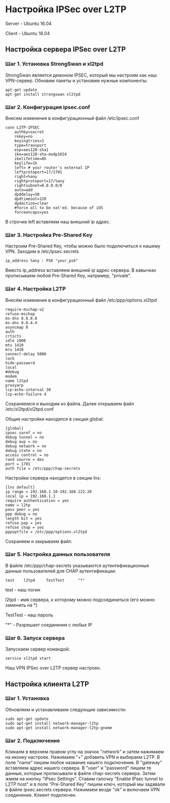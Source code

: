 # Настройка IPSec over L2TP 
Server - Ubuntu 16.04

Client - Ubuntu 18.04

## Настройка сервера IPSec over L2TP 

### Шаг 1. Установка StrongSwan и xl2tpd

StrongSwan является демоном IPSEC, который мы настроим как наш VPN-сервер. Обновим пакеты и установим нужные компоненты:

```
apt-get update
apt-get install strongswan xl2tpd
```
    
### Шаг 2. Конфигурация ipsec.conf

Внесем изменения в конфигурационный файл /etc/ipsec.conf
```
conn L2TP-IPSEC
    authby=secret
    rekey=no
    keyingtries=3
    type=transport
    esp=aes128-sha1
    ike=aes128-sha-modp1024
    ikelifetime=8h
    keylife=1h
    left= # your router's external IP 
    leftprotoport=17/1701
    right=%any
    rightprotoport=17/%any
    rightsubnet=0.0.0.0/0
    auto=add
    dpddelay=30
    dpdtimeout=120
    dpdaction=clear
    #force all to be nat'ed. because of iOS
    forceencaps=yes
```

В строчке left вставляем наш внешний ip адрес.

### Шаг 3. Настройка Pre-Shared Key

Настроим Pre-Shared Key, чтобы можно было подключиться к нашему VPN. Заходим в /etc/ipsec.secrets

```
ip_address %any : PSK "your_psk"
```

Вместо ip_address вставляем внешний ip адрес сервера.
В кавычках прописываем любой Pre-Shared Key, например, "private".

### Шаг 4. Настройка L2TP

Внесём изменения в конфигурационный файл /etc/ppp/options.xl2tpd

```
require-mschap-v2
refuse-mschap
ms-dns 8.8.8.8
ms-dns 8.8.4.4
asyncmap 0
auth
crtscts
idle 1800
mtu 1410
mru 1410
connect-delay 5000
lock
hide-password
local
#debug
modem
name l2tpd
proxyarp
lcp-echo-interval 30
lcp-echo-failure 4
```

Сохраняемся и выходим из файла. Далее открываем файл /etc/xl2tpd/xl2tpd.conf 

Общие настройки находятся в секции global:

```
[global]
ipsec saref = no
debug tunnel = no
debug avp = no
debug network = no
debug state = no
access control = no
rand source = dev
port = 1701
auth file = /etc/ppp/chap-secrets
```

Настройки сервера находятся в секции lns:

```
[lns default]
ip range = 192.168.1.10-192.168.122.20
local ip = 192.168.1.1
require authentication = yes
name = l2tp
pass peer = yes
ppp debug = no
length bit = yes
refuse pap = yes
refuse chap = yes
pppoptfile = /etc/ppp/options.xl2tpd
```

Сохраняем и закрываем файл.


### Шаг 5. Настройка данных пользователя

В файле /etc/ppp/chap-secrets указываются аутентификационные данные пользователей для CHAP аутентификации:

```
test    l2tpd     TestTest      "*"
```

test - наш логин

l2tpd - имя сервера, к которому можно подсоединиться (его можно заменить на *)

TestTest - наш пароль

"*" - Разрешает соединения с любых IP

### Шаг 6. Запуск сервера

Запускаем сервер командой:

```
service xl2tpd start
```

Наш VPN IPSec over L2TP сервер настроен.

## Настройка клиента L2TP 

### Шаг 1. Установка 

Обновляем и устанавливаем следующие зависимости:

```
sudo apt-get update
sudo apt-get install network-manager-l2tp
sudo apt-get install network-manager-l2tp-gnome
```

### Шаг 2. Подключение

Кликаем в верхнем правом углу на значок "network" и затем нажимаем на иконку настроек. 
Нажимаем "+" добавить VPN и выбираем L2TP.
В поле "name" пишем любое название нашего подключения. 
В "gateway" вставляем адрес нашего сервера.
В "user" и "password" пишем те данные, которые прописывали в файле chap-secrets сервера.
Затем жмем на кнопку "IPsec Settings". Ставим галочку "Enable IPsec tunnel to L2TP host" и в поле "Pre-Shared Key" пишем ключ, который мы задавали в файле ipsec.secrets сервера. Нажимаем везде "ok" и включаем VPN соединение. Клиент подключен.











